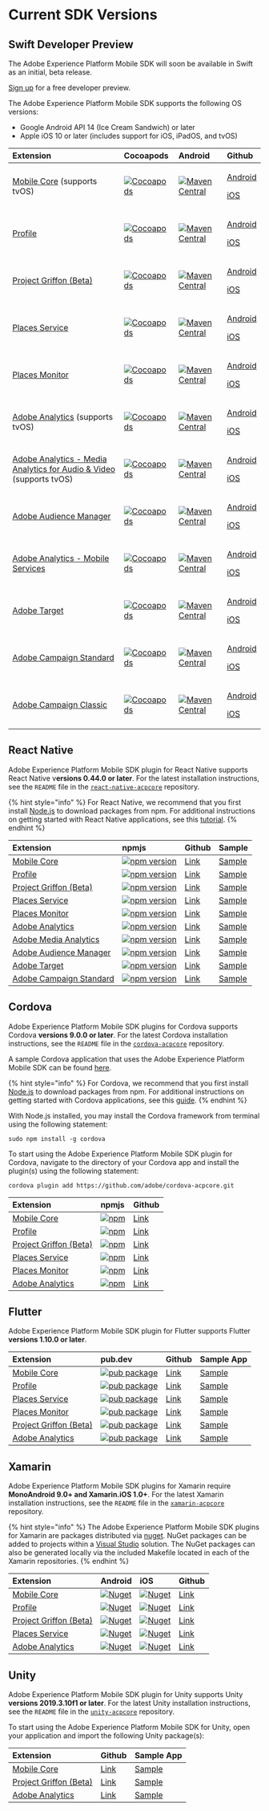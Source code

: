 # Current SDK Versions

## Swift Developer Preview

The Adobe Experience Platform Mobile SDK will soon be available in Swift as an initial, beta release.

[Sign up](https://forms.microsoft.com/Pages/ResponsePage.aspx?id=Wht7-jR7h0OUrtLBeN7O4UJN9zAhIEhJr3PBfyMf9wdUQTI2S0pMVEVYS1k3UUNJVDNDWlRUTFk4Qi4u) for a free developer preview.

The Adobe Experience Platform Mobile SDK supports the following OS versions:

* Google Android API 14 \(Ice Cream Sandwich\) or later
* Apple iOS 10 or later \(includes support for iOS, iPadOS, and tvOS\)

<table>
  <thead>
    <tr>
      <th style="text-align:left">Extension</th>
      <th style="text-align:left">Cocoapods</th>
      <th style="text-align:left">Android</th>
      <th style="text-align:left">Github</th>
    </tr>
  </thead>
  <tbody>
    <tr>
      <td style="text-align:left"><a href="https://aep-sdks.gitbook.io/docs/using-mobile-extensions/mobile-core">Mobile Core</a> (supports
        tvOS)</td>
      <td style="text-align:left"><a href="https://cocoapods.org/pods/ACPCore"><img src="https://img.shields.io/cocoapods/v/ACPCore.svg?color=orange&amp;label=ACPCore&amp;logo=apple&amp;logoColor=white&amp;style=flat-square" alt="Cocoapods"/></a>
      </td>
      <td style="text-align:left"><a href="https://mvnrepository.com/artifact/com.adobe.marketing.mobile/core"><img src="https://img.shields.io/maven-central/v/com.adobe.marketing.mobile/core.svg?logo=android&amp;logoColor=white&amp;label=core&amp;style=flat-square" alt="Maven Central"/></a>
      </td>
      <td style="text-align:left">
        <p><a href="https://github.com/Adobe-Marketing-Cloud/acp-sdks/tree/master/android">Android</a>
        </p>
        <p><a href="https://github.com/Adobe-Marketing-Cloud/acp-sdks/tree/master/iOS/ACPCore">iOS</a>
        </p>
      </td>
    </tr>
    <tr>
      <td style="text-align:left"><a href="https://aep-sdks.gitbook.io/docs/using-mobile-extensions/profile">Profile</a>
      </td>
      <td style="text-align:left"><a href="https://cocoapods.org/pods/ACPUserProfile"><img src="https://img.shields.io/cocoapods/v/ACPUserProfile.svg?color=orange&amp;label=ACPUserProfile&amp;logo=apple&amp;logoColor=white&amp;style=flat-square" alt="Cocoapods"/></a>
      </td>
      <td style="text-align:left"><a href="https://mvnrepository.com/artifact/com.adobe.marketing.mobile/userprofile"><img src="https://img.shields.io/maven-central/v/com.adobe.marketing.mobile/userprofile.svg?logo=android&amp;logoColor=white&amp;label=userprofile&amp;style=flat-square" alt="Maven Central"/></a>
      </td>
      <td style="text-align:left">
        <p><a href="https://github.com/Adobe-Marketing-Cloud/acp-sdks/tree/master/android">Android</a>
        </p>
        <p><a href="https://github.com/Adobe-Marketing-Cloud/acp-sdks/tree/master/iOS/ACPUserProfile">iOS</a>
        </p>
      </td>
    </tr>
    <tr>
      <td style="text-align:left"><a href="https://aep-sdks.gitbook.io/docs/beta/project-griffon">Project Griffon (Beta)</a>
      </td>
      <td style="text-align:left"><a href="https://cocoapods.org/pods/ACPGriffon"><img src="https://img.shields.io/cocoapods/v/ACPGriffon.svg?color=orange&amp;label=ACPGriffon&amp;logo=apple&amp;logoColor=white&amp;style=flat-square" alt="Cocoapods"/></a>
      </td>
      <td style="text-align:left"><a href="https://mvnrepository.com/artifact/com.adobe.marketing.mobile/griffon"><img src="https://img.shields.io/maven-central/v/com.adobe.marketing.mobile/griffon.svg?logo=android&amp;logoColor=white" alt="Maven Central"/></a>
      </td>
      <td style="text-align:left">
        <p><a href="https://github.com/Adobe-Marketing-Cloud/acp-sdks/tree/master/android">Android</a>
        </p>
        <p><a href="https://github.com/Adobe-Marketing-Cloud/acp-sdks/tree/master/iOS/ACPGriffon">iOS</a>
        </p>
      </td>
    </tr>
    <tr>
      <td style="text-align:left"><a href="https://docs.adobe.com/content/help/en/places/using/home.html">Places Service</a>
      </td>
      <td style="text-align:left"><a href="https://cocoapods.org/pods/ACPPlaces"><img src="https://img.shields.io/cocoapods/v/ACPPlaces.svg?color=orange&amp;label=ACPPlaces&amp;logo=apple&amp;logoColor=white&amp;style=flat-square" alt="Cocoapods"/></a>
      </td>
      <td style="text-align:left"><a href="https://mvnrepository.com/artifact/com.adobe.marketing.mobile/places"><img src="https://img.shields.io/maven-central/v/com.adobe.marketing.mobile/places.svg?logo=android&amp;logoColor=white&amp;label=places&amp;style=flat-square" alt="Maven Central"/></a>
      </td>
      <td style="text-align:left">
        <p><a href="https://github.com/Adobe-Marketing-Cloud/acp-sdks/tree/master/android">Android</a>
        </p>
        <p><a href="https://github.com/Adobe-Marketing-Cloud/acp-sdks/tree/master/iOS/ACPPlaces">iOS</a>
        </p>
      </td>
    </tr>
    <tr>
      <td style="text-align:left"><a href="https://docs.adobe.com/content/help/en/places/using/places-ext-aep-sdks/places-monitor-extension/places-monitor-extension.html">Places Monitor</a>
      </td>
      <td style="text-align:left"><a href="https://cocoapods.org/pods/ACPPlacesMonitor"><img src="https://img.shields.io/cocoapods/v/ACPPlacesMonitor.svg?color=orange&amp;label=ACPPlacesMonitor&amp;logo=apple&amp;logoColor=white&amp;style=flat-square" alt="Cocoapods"/></a>
      </td>
      <td style="text-align:left"><a href="https://mvnrepository.com/artifact/com.adobe.marketing.mobile/places-monitor"><img src="https://img.shields.io/maven-central/v/com.adobe.marketing.mobile/places-monitor.svg?logo=android&amp;logoColor=white&amp;label=placesmonitor&amp;style=flat-square" alt="Maven Central"/></a>
      </td>
      <td style="text-align:left">
        <p><a href="https://github.com/Adobe-Marketing-Cloud/acp-sdks/tree/master/android">Android</a>
        </p>
        <p><a href="https://github.com/adobe/places-monitor-ios">iOS</a>
        </p>
      </td>
    </tr>
    <tr>
      <td style="text-align:left"><a href="https://aep-sdks.gitbook.io/docs/using-mobile-extensions/adobe-analytics">Adobe Analytics</a> (supports
        tvOS)</td>
      <td style="text-align:left"><a href="https://cocoapods.org/pods/ACPAnalytics"><img src="https://img.shields.io/cocoapods/v/ACPAnalytics.svg?color=orange&amp;label=ACPAnalytics&amp;logo=apple&amp;logoColor=white&amp;style=flat-square" alt="Cocoapods"/></a>
      </td>
      <td style="text-align:left"><a href="https://mvnrepository.com/artifact/com.adobe.marketing.mobile/analytics"><img src="https://img.shields.io/maven-central/v/com.adobe.marketing.mobile/analytics.svg?logo=android&amp;logoColor=white&amp;label=analytics&amp;style=flat-square" alt="Maven Central"/></a>
      </td>
      <td style="text-align:left">
        <p><a href="https://github.com/Adobe-Marketing-Cloud/acp-sdks/tree/master/android">Android</a>
        </p>
        <p><a href="https://github.com/Adobe-Marketing-Cloud/acp-sdks/tree/master/iOS/ACPAnalytics">iOS</a>
        </p>
      </td>
    </tr>
    <tr>
      <td style="text-align:left"><a href="https://aep-sdks.gitbook.io/docs/using-mobile-extensions/adobe-media-analytics">Adobe Analytics - Media Analytics for Audio &amp; Video</a> (supports
        tvOS)</td>
      <td style="text-align:left"><a href="https://cocoapods.org/pods/ACPMedia"><img src="https://img.shields.io/cocoapods/v/ACPMedia.svg?color=orange&amp;label=ACPMedia&amp;logo=apple&amp;logoColor=white&amp;style=flat-square" alt="Cocoapods"/></a>
      </td>
      <td style="text-align:left"><a href="https://mvnrepository.com/artifact/com.adobe.marketing.mobile/media"><img src="https://img.shields.io/maven-central/v/com.adobe.marketing.mobile/media.svg?logo=android&amp;logoColor=white&amp;label=media&amp;style=flat-square" alt="Maven Central"/></a>
      </td>
      <td style="text-align:left">
        <p><a href="https://github.com/Adobe-Marketing-Cloud/acp-sdks/tree/master/android">Android</a>
        </p>
        <p><a href="https://github.com/Adobe-Marketing-Cloud/acp-sdks/tree/master/iOS/ACPMedia">iOS</a>
        </p>
      </td>
    </tr>
    <tr>
      <td style="text-align:left"><a href="https://aep-sdks.gitbook.io/docs/using-mobile-extensions/adobe-audience-manager">Adobe Audience Manager</a>
      </td>
      <td style="text-align:left"><a href="https://cocoapods.org/pods/ACPAudience"><img src="https://img.shields.io/cocoapods/v/ACPAudience.svg?color=orange&amp;label=ACPAudience&amp;logo=apple&amp;logoColor=white&amp;style=flat-square" alt="Cocoapods"/></a>
      </td>
      <td style="text-align:left"><a href="https://mvnrepository.com/artifact/com.adobe.marketing.mobile/audience"><img src="https://img.shields.io/maven-central/v/com.adobe.marketing.mobile/audience.svg?logo=android&amp;logoColor=white&amp;label=audience&amp;style=flat-square" alt="Maven Central"/></a>
      </td>
      <td style="text-align:left">
        <p><a href="https://github.com/Adobe-Marketing-Cloud/acp-sdks/tree/master/android">Android</a>
        </p>
        <p><a href="https://github.com/Adobe-Marketing-Cloud/acp-sdks/tree/master/iOS/ACPAudience">iOS</a>
        </p>
      </td>
    </tr>
    <tr>
      <td style="text-align:left"><a href="https://aep-sdks.gitbook.io/docs/using-mobile-extensions/adobe-analytics-mobile-services">Adobe Analytics - Mobile Services</a>
      </td>
      <td style="text-align:left"><a href="https://cocoapods.org/pods/ACPMobileServices"><img src="https://img.shields.io/cocoapods/v/ACPMobileServices.svg?color=Orange&amp;label=ACPMobileServices&amp;logo=apple&amp;logoColor=white&amp;style=flat-square" alt="Cocoapods"/></a>
      </td>
      <td style="text-align:left"><a href="https://mvnrepository.com/artifact/com.adobe.marketing.mobile/mobileservices"><img src="https://img.shields.io/maven-central/v/com.adobe.marketing.mobile/mobileservices.svg?logo=android&amp;logoColor=white&amp;label=mobileservices&amp;style=flat-square" alt="Maven Central"/></a>
      </td>
      <td style="text-align:left">
        <p><a href="https://github.com/Adobe-Marketing-Cloud/acp-sdks/tree/master/android">Android</a>
        </p>
        <p><a href="https://github.com/Adobe-Marketing-Cloud/acp-sdks/releases/tag/v1.0.0-ACPMobileServices">iOS</a>
        </p>
      </td>
    </tr>
    <tr>
      <td style="text-align:left"><a href="https://aep-sdks.gitbook.io/docs/using-mobile-extensions/adobe-target">Adobe Target</a>
      </td>
      <td style="text-align:left"><a href="https://cocoapods.org/pods/ACPTarget"><img src="https://img.shields.io/cocoapods/v/ACPTarget.svg?color=orange&amp;label=ACPTarget&amp;logo=apple&amp;logoColor=white&amp;style=flat-square" alt="Cocoapods"/></a>
      </td>
      <td style="text-align:left"><a href="https://mvnrepository.com/artifact/com.adobe.marketing.mobile/target"><img src="https://img.shields.io/maven-central/v/com.adobe.marketing.mobile/target.svg?logo=android&amp;logoColor=white&amp;label=target&amp;style=flat-square" alt="Maven Central"/></a>
      </td>
      <td style="text-align:left">
        <p><a href="https://github.com/Adobe-Marketing-Cloud/acp-sdks/tree/master/android">Android</a>
        </p>
        <p><a href="https://github.com/Adobe-Marketing-Cloud/acp-sdks/tree/master/iOS/ACPTarget">iOS</a>
        </p>
      </td>
    </tr>
    <tr>
      <td style="text-align:left"><a href="https://aep-sdks.gitbook.io/docs/using-mobile-extensions/adobe-campaign-standard">Adobe Campaign Standard</a>
      </td>
      <td style="text-align:left"><a href="https://cocoapods.org/pods/ACPCampaign"><img src="https://img.shields.io/cocoapods/v/ACPCampaign.svg?color=orange&amp;label=ACPCampaign&amp;logo=apple&amp;logoColor=white&amp;style=flat-square" alt="Cocoapods"/></a>
      </td>
      <td style="text-align:left"><a href="https://mvnrepository.com/artifact/com.adobe.marketing.mobile/campaign"><img src="https://img.shields.io/maven-central/v/com.adobe.marketing.mobile/campaign.svg?logo=android&amp;logoColor=white&amp;label=campaign&amp;style=flat-square" alt="Maven Central"/></a>
      </td>
      <td style="text-align:left">
        <p><a href="https://github.com/Adobe-Marketing-Cloud/acp-sdks/tree/master/android">Android</a>
        </p>
        <p><a href="https://github.com/Adobe-Marketing-Cloud/acp-sdks/tree/master/iOS/ACPCampaign">iOS</a>
        </p>
      </td>
    </tr>
    <tr>
      <td style="text-align:left"><a href="https://aep-sdks.gitbook.io/docs/using-mobile-extensions/adobe-campaignclassic">Adobe Campaign Classic</a>
      </td>
      <td style="text-align:left"><a href="https://cocoapods.org/pods/ACPCampaignClassic"><img src="https://img.shields.io/cocoapods/v/ACPCampaignClassic.svg?color=orange&amp;label=ACPCampaignClassic&amp;logo=apple&amp;logoColor=white&amp;style=flat-square" alt="Cocoapods"/></a>
      </td>
      <td style="text-align:left"><a href="https://mvnrepository.com/artifact/com.adobe.marketing.mobile/campaignclassic"><img src="https://img.shields.io/maven-central/v/com.adobe.marketing.mobile/campaignclassic.svg?logo=android&amp;logoColor=white&amp;label=campaignclassic&amp;style=flat-square" alt="Maven Central"/></a>
      </td>
      <td style="text-align:left">
        <p><a href="https://github.com/Adobe-Marketing-Cloud/acp-sdks/tree/master/android">Android</a>
        </p>
        <p><a href="https://github.com/Adobe-Marketing-Cloud/acp-sdks/tree/master/iOS/ACPCampaignClassic">iOS</a>
        </p>
      </td>
    </tr>
  </tbody>
</table>

## React Native

Adobe Experience Platform Mobile SDK plugin for React Native supports React Native v**ersions 0.44.0 or later**. For the latest installation instructions, see the `README` file in the [`react-native-acpcore`](https://github.com/adobe/react-native-acpcore) repository.

{% hint style="info" %}
For React Native, we recommend that you first install [Node.js](https://nodejs.org/en/) to download packages from npm. For additional instructions on getting started with React Native applications, see this [tutorial](https://reactnative.dev/docs/getting-started).
{% endhint %}

| Extension | npmjs | Github | Sample |
| :--- | :--- | :--- | :--- |
| [Mobile Core](https://aep-sdks.gitbook.io/docs/using-mobile-extensions/mobile-core) | [![npm version](https://img.shields.io/npm/v/@adobe/react-native-acpcore.svg?color=green&label=%40adobe%2Freact-native-acpcore&logo=npm&style=flat-square)](https://badge.fury.io/js/%40adobe%2Freact-native-acpcore) | [Link](https://github.com/adobe/react-native-acpcore) | [Sample](https://github.com/adobe/react-native-acpcore/tree/master/sample/ACPCoreSample) |
| [Profile](https://aep-sdks.gitbook.io/docs/using-mobile-extensions/profile) | [![npm version](https://img.shields.io/npm/v/@adobe/react-native-acpuserprofile.svg?color=green&label=%40adobe%2Freact-native-acpuserprofile&logo=npm&style=flat-square)](https://badge.fury.io/js/%40adobe%2Freact-native-acpuserprofile) | [Link](https://github.com/adobe/react-native-acpuserprofile) | [Sample](https://github.com/adobe/react-native-acpuserprofile/tree/master/sample/ACPUserProfileSample) |
| [Project Griffon \(Beta\)](https://aep-sdks.gitbook.io/docs/beta/project-griffon) | [![npm version](https://img.shields.io/npm/v/@adobe/react-native-acpgriffon.svg?color=green&label=%40adobe%2Freact-native-acpgriffon&logo=npm&style=flat-square)](https://badge.fury.io/js/%40adobe%2Freact-native-acpgriffon) | [Link](https://github.com/adobe/react-native-acpgriffon) | [Sample](https://github.com/adobe/react-native-acpgriffon/tree/master/sample/ACPGriffonSample) |
| [Places Service](https://docs.adobe.com/content/help/en/places/using/home.html) | [![npm version](https://img.shields.io/npm/v/@adobe/react-native-acpplaces.svg?color=green&label=%40adobe%2Freact-native-acpplaces&logo=npm&style=flat-square)](https://badge.fury.io/js/%40adobe%2Freact-native-acpplaces) | [Link](https://github.com/adobe/react-native-acpplaces) | [Sample](https://github.com/adobe/react-native-acpplaces/tree/master/sample/ACPPlacesSample) |
| [Places Monitor](https://docs.adobe.com/content/help/en/places/using/places-ext-aep-sdks/places-monitor-extension/places-monitor-extension.html) | [![npm version](https://img.shields.io/npm/v/@adobe/react-native-acpplaces-monitor.svg?color=green&label=%40adobe%2Freact-native-acpplaces-monitor&logo=npm&style=flat-square)](https://badge.fury.io/js/%40adobe%2Freact-native-acpplaces-monitor) | [Link](https://github.com/adobe/react-native-acpplaces-monitor) | [Sample](https://github.com/adobe/react-native-acpplaces-monitor/tree/master/sample/ACPPlacesMonitorSample) |
| [Adobe Analytics](https://aep-sdks.gitbook.io/docs/using-mobile-extensions/adobe-analytics) | [![npm version](https://img.shields.io/npm/v/@adobe/react-native-acpanalytics.svg?color=green&label=%40adobe%2Freact-native-acpanalytics&logo=npm&style=flat-square)](https://badge.fury.io/js/%40adobe%2Freact-native-acpanalytics) | [Link](https://github.com/adobe/react-native-acpanalytics) | [Sample](https://github.com/adobe/react-native-acpanalytics/tree/master/sample/ACPAnalyticsSample) |
| [Adobe Media Analytics](https://aep-sdks.gitbook.io/docs/using-mobile-extensions/adobe-media-analytics) | [![npm version](https://img.shields.io/npm/v/@adobe/react-native-acpmedia.svg?color=green&label=%40adobe%2Freact-native-acpmedia&logo=npm&style=flat-square)](https://www.npmjs.com/package/@adobe/react-native-acpmedia) | [Link](https://github.com/adobe/react-native-acpmedia) | [Sample](https://github.com/adobe/react-native-acpmedia/tree/master/sample) |
| [Adobe Audience Manager](https://aep-sdks.gitbook.io/docs/using-mobile-extensions/adobe-audience-manager) | [![npm version](https://img.shields.io/npm/v/@adobe/react-native-acpaudience.svg?color=green&label=%40adobe%2Freact-native-acpaudience&logo=npm&style=flat-square)](https://badge.fury.io/js/%40adobe%2Freact-native-acpaudience) | [Link](https://github.com/adobe/react-native-acpaudience) | [Sample](https://github.com/adobe/react-native-acpaudience/tree/master/sample/ACPAudienceSample) |
| [Adobe Target](https://aep-sdks.gitbook.io/docs/using-mobile-extensions/adobe-target) | [![npm version](https://img.shields.io/npm/v/@adobe/react-native-acptarget.svg?color=green&label=%40adobe%2Freact-native-acptarget&logo=npm&style=flat-square)](https://badge.fury.io/js/%40adobe%2Freact-native-acptarget) | [Link](https://github.com/adobe/react-native-acptarget) | [Sample](https://github.com/adobe/react-native-acptarget/tree/master/sample/ACPTargetSample) |
| [Adobe Campaign Standard](https://aep-sdks.gitbook.io/docs/using-mobile-extensions/adobe-campaign-standard) | [![npm version](https://img.shields.io/npm/v/@adobe/react-native-acpcampaign.svg?color=green&label=%40adobe%2Freact-native-acpcampaign&logo=npm&style=flat-square)](https://badge.fury.io/js/%40adobe%2Freact-native-acpcampaign) | [Link](https://github.com/adobe/react-native-acpcampaign) | [Sample](https://github.com/adobe/react-native-acpcampaign/tree/master/sample/ACPCampaignSample) |

## Cordova

Adobe Experience Platform Mobile SDK plugins for Cordova supports Cordova **versions 9.0.0 or later**. For the latest Cordova installation instructions, see the `README` file in the [`cordova-acpcore`](https://github.com/adobe/cordova-acpcore) repository. 

A sample Cordova application that uses the Adobe Experience Platform Mobile SDK can be found [here](https://github.com/adobe/cordova-acpsample).

{% hint style="info" %}
For Cordova, we recommend that you first install [Node.js](https://nodejs.org/en/) to download packages from npm. For additional instructions on getting started with Cordova applications, see this [guide](https://netbeans.apache.org/kb/docs/webclient/cordova-gettingstarted.html).
{% endhint %}

With Node.js installed, you may install the Cordova framework from terminal using the following statement:

```text
sudo npm install -g cordova
```

To start using the Adobe Experience Platform Mobile SDK plugin for Cordova, navigate to the directory of your Cordova app and install the plugin\(s\) using the following statement:

```text
cordova plugin add https://github.com/adobe/cordova-acpcore.git
```

| Extension | npmjs | Github |
| :--- | :--- | :--- |
| [Mobile Core](https://aep-sdks.gitbook.io/docs/using-mobile-extensions/mobile-core) | [![npm](https://img.shields.io/npm/v/@adobe/cordova-acpcore?label=cordova-acpcore&logo=npm)](https://www.npmjs.com/package/@adobe/cordova-acpcore) | [Link](https://github.com/adobe/cordova-acpcore) |
| [Profile](https://aep-sdks.gitbook.io/docs/using-mobile-extensions/profile#cordova) | [![npm](https://img.shields.io/npm/v/@adobe/cordova-acpuserprofile?label=cordova-acpuserprofile&logo=npm)](https://www.npmjs.com/package/@adobe/cordova-acpuserprofile) | [Link](https://github.com/adobe/cordova-acpuserprofile) |
| [Project Griffon \(Beta\)](https://aep-sdks.gitbook.io/docs/beta/project-griffon) | [![npm](https://img.shields.io/npm/v/@adobe/cordova-acpgriffon?label=cordova-acpgriffon&logo=npm)](https://www.npmjs.com/package/@adobe/cordova-acpgriffon) | [Link](https://github.com/adobe/cordova-acpgriffon) |
| [Places Service](https://docs.adobe.com/content/help/en/places/using/home.html) | [![npm](https://img.shields.io/npm/v/@adobe/cordova-acpplaces?label=cordova-acpplaces&logo=npm)](https://www.npmjs.com/package/@adobe/cordova-acpplaces) | [Link](https://github.com/adobe/cordova-acpplaces) |
| [Places Monitor](https://docs.adobe.com/content/help/en/places/using/places-ext-aep-sdks/places-monitor-extension/places-monitor-extension.html) | [![npm](https://img.shields.io/npm/v/@adobe/cordova-acpplacesmonitor?label=cordova-acpplacesmonitor&logo=npm)](https://www.npmjs.com/package/@adobe/cordova-acpplacesmonitor) | [Link](https://github.com/adobe/cordova-acpplaces-monitor) |
| [Adobe Analytics](https://aep-sdks.gitbook.io/docs/using-mobile-extensions/adobe-analytics) | [![npm](https://img.shields.io/npm/v/@adobe/cordova-acpanalytics?label=cordova-acpanalytics&logo=npm)](https://www.npmjs.com/package/@adobe/cordova-acpanalytics) | [Link](https://github.com/adobe/cordova-acpanalytics) |

## Flutter

Adobe Experience Platform Mobile SDK plugin for Flutter supports Flutter **versions 1.10.0 or later**.

| Extension | pub.dev | Github | Sample App |
| :--- | :--- | :--- | :--- |
| [Mobile Core](https://aep-sdks.gitbook.io/docs/using-mobile-extensions/mobile-core) | [![pub package](https://img.shields.io/pub/v/flutter_acpcore.svg)](https://pub.dartlang.org/packages/flutter_acpcore) | [Link](https://github.com/adobe/flutter_acpcore) | [Sample](https://github.com/adobe/flutter_acpcore/tree/master/example) |
| [Profile](https://aep-sdks.gitbook.io/docs/using-mobile-extensions/profile#flutter) | [![pub package](https://img.shields.io/pub/v/flutter_acpuserprofile.svg)](https://pub.dartlang.org/packages/flutter_acpuserprofile) | [Link](https://github.com/adobe/flutter-acpuserprofile) | [Sample](https://github.com/adobe/flutter_acpuserprofile/tree/master/example) |
| [Places Service](https://docs.adobe.com/content/help/en/places/using/home.html) | [![pub package](https://img.shields.io/pub/v/flutter_acpplaces.svg)](https://pub.dartlang.org/packages/flutter_acpplaces) | [Link](https://github.com/adobe/flutter-acpplaces) | [Sample](https://github.com/adobe/flutter_acpplaces/tree/master/example) |
| [Places Monitor](https://docs.adobe.com/content/help/en/places/using/places-ext-aep-sdks/places-monitor-extension/places-monitor-extension.html) | [![pub package](https://img.shields.io/pub/v/flutter_acpplaces_monitor.svg)](https://pub.dartlang.org/packages/flutter_acpplaces_monitor) | [Link](https://github.com/adobe/flutter-acpplaces_monitor) | [Sample](https://github.com/adobe/flutter_acpplaces_monitor/tree/master/example) |
| [Project Griffon \(Beta\)](https://aep-sdks.gitbook.io/docs/beta/project-griffon) | [![pub package](https://img.shields.io/pub/v/flutter_griffon.svg)](https://pub.dartlang.org/packages/flutter_griffon) | [Link](https://github.com/adobe/flutter_acpgriffon) | [Sample](https://github.com/adobe/flutter_acpgriffon/tree/master/example) |
| [Adobe Analytics](https://aep-sdks.gitbook.io/docs/using-mobile-extensions/adobe-analytics) | [![pub package](https://img.shields.io/pub/v/flutter_acpanalytics.svg)](https://pub.dartlang.org/packages/flutter_acpanalytics) | [Link](https://github.com/adobe/flutter_acpanalytics) | [Sample](https://github.com/adobe/flutter_acpanalytics/tree/master/example) |

## Xamarin

Adobe Experience Platform Mobile SDK plugins for Xamarin require **MonoAndroid 9.0+ and Xamarin.iOS 1.0+**. For the latest Xamarin installation instructions, see the `README` file in the [`xamarin-acpcore`](https://github.com/adobe/xamarin-acpcore) repository.

{% hint style="info" %}
The Adobe Experience Platform Mobile SDK plugins for Xamarin are packages distributed via [nuget](https://www.nuget.org/packages). NuGet packages can be added to projects within a [Visual Studio](https://visualstudio.microsoft.com/downloads/) solution. The NuGet packages can also be generated locally via the included Makefile located in each of the Xamarin repositories.
{% endhint %}

| Extension | Android | iOS | Github |
| :--- | :--- | :--- | :--- |
| [Mobile Core](https://aep-sdks.gitbook.io/docs/using-mobile-extensions/mobile-core) | [![Nuget](https://img.shields.io/nuget/v/Adobe.ACPCore.Android?label=Adobe.ACPCore.Android&logo=xamarin)](https://www.nuget.org/packages/Adobe.ACPCore.Android/) | [![Nuget](https://img.shields.io/nuget/v/Adobe.ACPCore.iOS?label=Adobe.ACPCore.iOS&logo=xamarin)](https://www.nuget.org/packages/Adobe.ACPCore.iOS/) | [Link](https://github.com/adobe/xamarin-acpcore) |
| [Profile](https://aep-sdks.gitbook.io/docs/using-mobile-extensions/profile#flutter) | [![Nuget](https://img.shields.io/nuget/v/Adobe.ACPUserProfile.Android?label=Adobe.ACPUserProfile.Android&logo=xamarin)](https://www.nuget.org/packages/Adobe.ACPUserProfile.Android/) | [![Nuget](https://img.shields.io/nuget/v/Adobe.ACPUserProfile.iOS?label=Adobe.ACPUserProfile.iOS&logo=xamarin)](https://www.nuget.org/packages/Adobe.ACPUserProfile.iOS/) | [Link](https://github.com/adobe/xamarin-acpuserprofile) |
| [Project Griffon \(Beta\)](https://aep-sdks.gitbook.io/docs/beta/project-griffon) | [![Nuget](https://img.shields.io/nuget/v/Adobe.ACPGriffon.Android?label=Adobe.ACPGriffon.Android&logo=xamarin)](https://www.nuget.org/packages/Adobe.ACPGriffon.Android/) | [![Nuget](https://img.shields.io/nuget/v/Adobe.ACPGriffon.iOS?label=Adobe.ACPGriffon.iOS&logo=xamarin)](https://www.nuget.org/packages/Adobe.ACPGriffon.iOS/) | [Link](https://github.com/adobe/xamarin-acpgriffon) |
| [Places Service](https://docs.adobe.com/content/help/en/places/using/home.html) | [![Nuget](https://img.shields.io/nuget/v/Adobe.ACPPlaces.Android?label=Adobe.ACPPlaces.Android&logo=xamarin)](https://www.nuget.org/packages/Adobe.ACPPlaces.Android/) | [![Nuget](https://img.shields.io/nuget/v/Adobe.ACPPlaces.iOS?label=Adobe.ACPPlaces.iOS&logo=xamarin)](https://www.nuget.org/packages/Adobe.ACPPlaces.iOS/) | [Link](https://github.com/adobe/xamarin-acpcore) |
| [Adobe Analytics](https://aep-sdks.gitbook.io/docs/using-mobile-extensions/adobe-analytics) | [![Nuget](https://img.shields.io/nuget/v/Adobe.ACPAnalytics.Android?label=Adobe.ACPAnalytics.Android&logo=xamarin)](https://www.nuget.org/packages/Adobe.ACPAnalytics.Android/) | [![Nuget](https://img.shields.io/nuget/v/Adobe.ACPAnalytics.iOS?label=Adobe.ACPAnalytics.iOS&logo=xamarin)](https://www.nuget.org/packages/Adobe.ACPAnalytics.iOS/) | [Link](https://github.com/adobe/xamarin-acpanalytics) |

## Unity

Adobe Experience Platform Mobile SDK plugin for Unity supports Unity **versions 2019.3.10f1 or later**. For the latest Unity installation instructions, see the `README` file in the [`unity-acpcore`](https://github.com/adobe/unity-acpcore) repository.

To start using the Adobe Experience Platform Mobile SDK for Unity, open your application and import the following Unity package\(s\):

| Extension | Github | Sample App |
| :--- | :--- | :--- |
| [Mobile Core](https://aep-sdks.gitbook.io/docs/using-mobile-extensions/mobile-core) | [Link](https://github.com/adobe/unity-acpcore/tree/master/bin) | [Sample](https://github.com/adobe/unity-acpcore#sample-app) |
| [Project Griffon \(Beta\)](https://aep-sdks.gitbook.io/docs/beta/project-griffon) | [Link](https://github.com/adobe/unity-acpgriffon/tree/master/bin) | [Sample](https://github.com/adobe/unity-acpgriffon#sample-app) |
| [Adobe Analytics](https://aep-sdks.gitbook.io/docs/using-mobile-extensions/adobe-analytics) | [Link](https://github.com/adobe/unity-acpanalytics/tree/master/bin) | [Sample](https://github.com/adobe/unity-acpanalytics#sample-app) |

